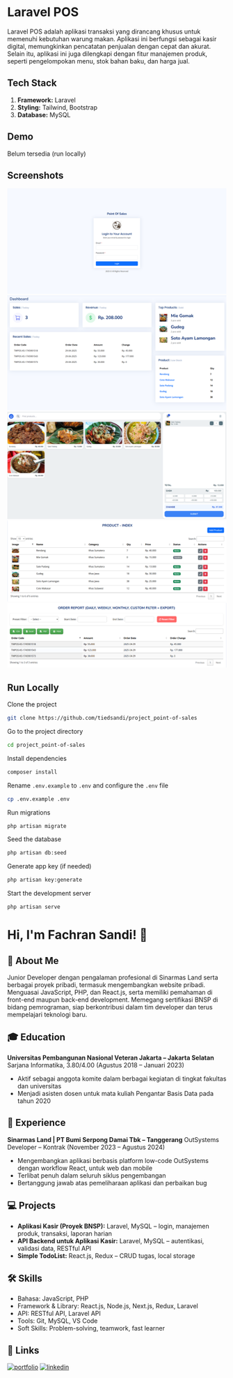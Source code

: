# Laravel POS

Laravel POS adalah aplikasi transaksi yang dirancang khusus untuk memenuhi kebutuhan warung makan. Aplikasi ini berfungsi sebagai kasir digital, memungkinkan pencatatan penjualan dengan cepat dan akurat. Selain itu, aplikasi ini juga dilengkapi dengan fitur manajemen produk, seperti pengelompokan menu, stok bahan baku, dan harga jual.

## Tech Stack

1. **Framework:** Laravel
2. **Styling:** Tailwind, Bootstrap
3. **Database:** MySQL

## Demo

Belum tersedia (run locally)

## Screenshots

![App Screenshot](demo/demo1.png)
![App Screenshot](demo/demo2.png)
![App Screenshot](demo/demo3.png)
![App Screenshot](demo/demo4.png)
![App Screenshot](demo/demo5.png)

## Run Locally

Clone the project

```bash
git clone https://github.com/tiedsandi/project_point-of-sales
```

Go to the project directory

```bash
cd project_point-of-sales
```

Install dependencies

```bash
composer install
```

Rename `.env.example` to `.env` and configure the `.env` file

```bash
cp .env.example .env
```

Run migrations

```bash
php artisan migrate
```

Seed the database

```bash
php artisan db:seed
```

Generate app key (if needed)

```bash
php artisan key:generate
```

Start the development server

```bash
php artisan serve
```

# Hi, I'm Fachran Sandi! 👋

## 🚀 About Me

Junior Developer dengan pengalaman profesional di Sinarmas Land serta berbagai proyek pribadi, termasuk mengembangkan website pribadi. Menguasai JavaScript, PHP, dan React.js, serta memiliki pemahaman di front-end maupun back-end development. Memegang sertifikasi BNSP di bidang pemrograman, siap berkontribusi dalam tim developer dan terus mempelajari teknologi baru.

## 🎓 Education

**Universitas Pembangunan Nasional Veteran Jakarta – Jakarta Selatan**
Sarjana Informatika, 3.80/4.00 (Agustus 2018 – Januari 2023)

-   Aktif sebagai anggota komite dalam berbagai kegiatan di tingkat fakultas dan universitas
-   Menjadi asisten dosen untuk mata kuliah Pengantar Basis Data pada tahun 2020

## 💼 Experience

**Sinarmas Land | PT Bumi Serpong Damai Tbk – Tanggerang**
OutSystems Developer – Kontrak (November 2023 – Agustus 2024)

-   Mengembangkan aplikasi berbasis platform low-code OutSystems dengan workflow React, untuk web dan mobile
-   Terlibat penuh dalam seluruh siklus pengembangan
-   Bertanggung jawab atas pemeliharaan aplikasi dan perbaikan bug

## 💻 Projects

-   **Aplikasi Kasir (Proyek BNSP):** Laravel, MySQL – login, manajemen produk, transaksi, laporan harian
-   **API Backend untuk Aplikasi Kasir:** Laravel, MySQL – autentikasi, validasi data, RESTful API
-   **Simple TodoList:** React.js, Redux – CRUD tugas, local storage

## 🛠 Skills

-   Bahasa: JavaScript, PHP
-   Framework & Library: React.js, Node.js, Next.js, Redux, Laravel
-   API: RESTful API, Laravel API
-   Tools: Git, MySQL, VS Code
-   Soft Skills: Problem-solving, teamwork, fast learner

## 🔗 Links

[![portfolio](https://img.shields.io/badge/my_portfolio-000?style=for-the-badge&logo=ko-fi&logoColor=white)](https://fachran-sandi.netlify.app/)
[![linkedin](https://img.shields.io/badge/linkedin-0A66C2?style=for-the-badge&logo=linkedin&logoColor=white)](https://www.linkedin.com/in/fachransandi/)
